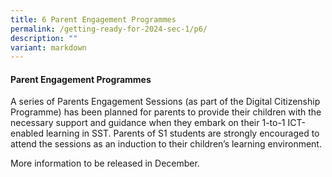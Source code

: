 ```yaml
---
title: 6 Parent Engagement Programmes
permalink: /getting-ready-for-2024-sec-1/p6/
description: ""
variant: markdown
---
```

#### Parent Engagement Programmes

A series of Parents Engagement Sessions (as part of the Digital Citizenship Programme) has been planned for parents to provide their children with the necessary support and guidance when they embark on their 1-to-1 ICT-enabled learning in SST. Parents of S1 students are strongly encouraged to attend the sessions as an induction to their children’s learning environment.

More information to be released in December.